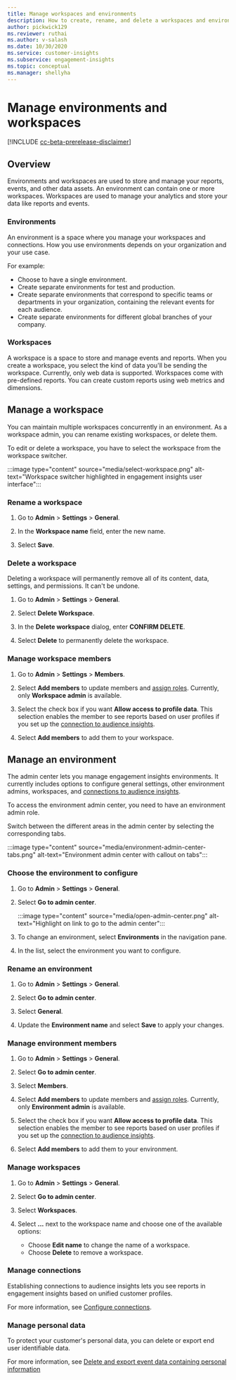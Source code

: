 ```yaml
---
title: Manage workspaces and environments
description: How to create, rename, and delete a workspaces and environments.
author: pickwick129
ms.reviewer: ruthai
ms.author: v-salash
ms.date: 10/30/2020
ms.service: customer-insights
ms.subservice: engagement-insights 
ms.topic: conceptual
ms.manager: shellyha
---
```


# Manage environments and workspaces

[!INCLUDE [cc-beta-prerelease-disclaimer](includes/cc-beta-prerelease-disclaimer.md)]

## Overview

Environments and workspaces are used to store and manage your reports, events, and other data assets. An environment can contain one or more workspaces. Workspaces are used to manage your analytics and store your data like reports and events. 

### Environments

An environment is a space where you manage your workspaces and connections. How you use environments depends on your organization and your use case. 

For example: 
- Choose to have a single environment.
- Create separate environments for test and production.
- Create separate environments that correspond to specific teams or departments in your organization, containing the relevant events for each audience.
- Create separate environments for different global branches of your company.

### Workspaces 

A workspace is a space to store and manage events and reports. When you create a workspace, you select the kind of data you'll be sending the workspace. Currently, only web data is supported. Workspaces come with pre-defined reports. You can create custom reports using web metrics and dimensions.

## Manage a workspace

You can maintain multiple workspaces concurrently in an environment. As a workspace admin, you can rename existing workspaces, or delete them. 

To edit or delete a workspace, you have to select the workspace from the workspace switcher. 

:::image type="content" source="media/select-workspace.png" alt-text="Workspace switcher highlighted in engagement insights user interface":::

### Rename a workspace

1. Go to **Admin** > **Settings** > **General**.

1. In the **Workspace name** field, enter the new name.

1. Select **Save**.

### Delete a workspace

Deleting a workspace will permanently remove all of its content, data, settings, and permissions. It can't be undone.

1. Go to **Admin** > **Settings** > **General**.

1. Select **Delete Workspace**. 

1. In the **Delete workspace** dialog, enter **CONFIRM DELETE**. 

1. Select **Delete** to permanently delete the workspace.

### Manage workspace members

1. Go to **Admin** > **Settings** > **Members**.

1. Select **Add members** to update members and [assign roles](user-roles.md). Currently, only **Workspace admin** is available.

1. Select the check box if you want **Allow access to profile data**. This selection enables the member to see reports based on user profiles if you set up the [connection to audience insights](configure-connections.md).

1. Select **Add members** to add them to your workspace.

## Manage an environment

The admin center lets you manage engagement insights environments. It currently includes options to configure general settings, other environment admins, workspaces, and [connections to audience insights](configure-connections.md).

To access the environment admin center, you need to have an environment admin role.

Switch between the different areas in the admin center by selecting the corresponding tabs.

:::image type="content" source="media/environment-admin-center-tabs.png" alt-text="Environment admin center with callout on tabs":::

### Choose the environment to configure

1. Go to **Admin** > **Settings** > **General**.

1. Select **Go to admin center**.

   :::image type="content" source="media/open-admin-center.png" alt-text="Highlight on link to go to the admin center":::

1. To change an environment, select **Environments** in the navigation pane.

1. In the list, select the environment you want to configure.

### Rename an environment

1. Go to **Admin** > **Settings** > **General**.

1. Select **Go to admin center**.

1. Select **General**.

1. Update the **Environment name** and select **Save** to apply your changes.

### Manage environment members

1. Go to **Admin** > **Settings** > **General**.

1. Select **Go to admin center**.

1. Select **Members**.

1. Select **Add members** to update members and [assign roles](user-roles.md). Currently, only **Environment admin** is available.

1. Select the check box if you want **Allow access to profile data**. This selection enables the member to see reports based on user profiles if you set up the [connection to audience insights](configure-connections.md).

1. Select **Add members** to add them to your environment.

### Manage workspaces

1. Go to **Admin** > **Settings** > **General**.

1. Select **Go to admin center**.

1. Select **Workspaces**.

1. Select **...** next to the workspace name and choose one of the available options:
   - Choose **Edit name** to change the name of a workspace.
   - Choose **Delete** to remove a workspace.

### Manage connections

Establishing connections to audience insights lets you see reports in engagement insights based on unified customer profiles. 

For more information, see [Configure connections](configure-connections.md).

### Manage personal data

To protect your customer's personal data, you can delete or export end user identifiable data.

For more information, see [Delete and export event data containing personal information](delete-export-personal-data.md)
